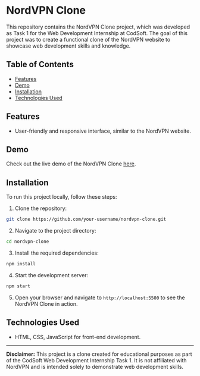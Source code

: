 # NordVPN Clone

This repository contains the NordVPN Clone project, which was developed as Task 1 for the Web Development Internship at CodSoft. The goal of this project was to create a functional clone of the NordVPN website to showcase web development skills and knowledge.

## Table of Contents

- [Features](#features)
- [Demo](#demo)
- [Installation](#installation)
- [Technologies Used](#technologies-used)

## Features

- User-friendly and responsive interface, similar to the NordVPN website.

## Demo

Check out the live demo of the NordVPN Clone [here](https://gurpreetsingh-projects.github.io/CodSoft-Projects/NordVPN%20Clone/index.html).

## Installation

To run this project locally, follow these steps:

1. Clone the repository:

```bash
git clone https://github.com/your-username/nordvpn-clone.git
```

2. Navigate to the project directory:

```bash
cd nordvpn-clone
```

3. Install the required dependencies:

```bash
npm install
```

4. Start the development server:

```bash
npm start
```

5. Open your browser and navigate to `http://localhost:5500` to see the NordVPN Clone in action.

## Technologies Used

- HTML, CSS, JavaScript for front-end development.

---

**Disclaimer:** This project is a clone created for educational purposes as part of the CodSoft Web Development Internship Task 1. It is not affiliated with NordVPN and is intended solely to demonstrate web development skills.
